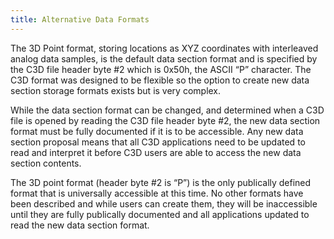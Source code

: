 ```yaml
---
title: Alternative Data Formats
---
```


The 3D Point format, storing locations as XYZ coordinates with interleaved analog data samples, is the default data section format and is specified by the C3D file header byte #2 which is 0x50h, the ASCII “P” character.  The C3D format was designed to be flexible so the option to create new data section storage formats exists but is very complex.

While the data section format can be changed, and determined when a C3D file is opened by reading the C3D file header byte #2, the new data section format must be fully documented if it is to be accessible.  Any new data section proposal means that all C3D applications need to be updated to read and interpret it before C3D users are able to access the new data section contents.

The 3D point format (header byte #2 is “P”) is the only publically defined format that is universally accessible at this time.  No other formats have been described and while users can create them, they will be inaccessible until they are fully publically documented and all applications updated to read the new data section format.
